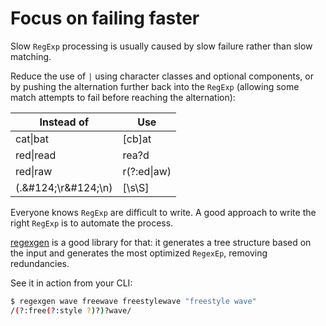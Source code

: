 # Focus on failing faster

Slow `RegExp` processing is usually caused by slow failure rather than slow matching.

Reduce the use of `|` using character classes and optional components, or by pushing the alternation further back into the `RegExp` (allowing some match attempts to fail before reaching the alternation):

| Instead of            | Use             |
|-----------------------|-----------------|
| cat&#124;bat          | [cb]at          |
| red&#124;read         | rea?d           |
| red&#124;raw          | r(?:ed&#124;aw) |
| (.\&#124;\r\&#124;\n) | [\s\S]          |

Everyone knows `RegExp` are difficult to write. A good approach to write the right `RegExp` is to automate the process.

[regexgen](https://github.com/devongovett/regexgen#regexgen) is a good library for that: it generates a tree structure based on the input and generates the most optimized `RegexEp`, removing redundancies.

See it in action from your CLI:

```bash  
$ regexgen wave freewave freestylewave "freestyle wave"
/(?:free(?:style ?)?)?wave/
```
